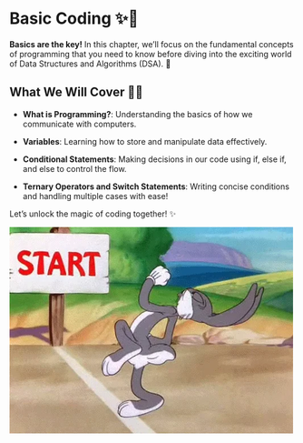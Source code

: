 # Basic Coding ✨💖

**Basics are the key!** In this chapter, we’ll focus on the fundamental concepts of programming that you need to know before diving into the exciting world of Data Structures and Algorithms (DSA). 🚀

## What We Will Cover 🎯🎯

* **What is Programming?**: Understanding the basics of how we communicate with computers.

* **Variables**: Learning how to store and manipulate data effectively.

* **Conditional Statements**: Making decisions in our code using if, else if, and else to control the flow.

* **Ternary Operators and Switch Statements**: Writing concise conditions and handling multiple cases with ease!

Let’s unlock the magic of coding together! ✨

![Outro GIF](../00_assets/start.webp)
